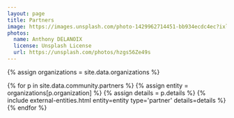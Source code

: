 ```yaml
---
layout: page
title: Partners
image: https://images.unsplash.com/photo-1429962714451-bb934ecdc4ec?ixlib=rb-1.2.1&ixid=MnwxMjA3fDB8MHxwaG90by1wYWdlfHx8fGVufDB8fHx8&auto=format&fit=crop&w=1650&q=80
photos:
  name: Anthony DELANOIX
  license: Unsplash License
  url: https://unsplash.com/photos/hzgs56Ze49s
---
```


{% assign organizations = site.data.organizations %}

<div class="entities">
{% for p in site.data.community.partners %}
    {% assign entity = organizations[p.organization] %}
    {% assign details = p.details %}
    {% include external-entities.html entity=entity type='partner' details=details %}
{% endfor %}
</div>
